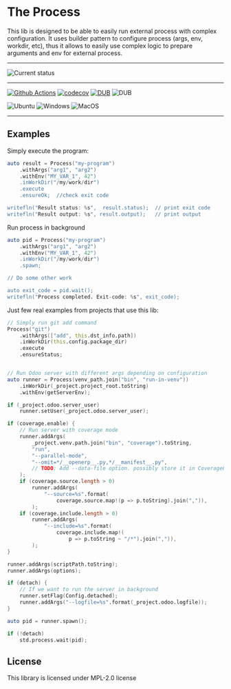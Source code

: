 # The Process

This lib is designed to be able to easily run external process with complex configuration.
It uses builder pattern to configure process (args, env, workdir, etc),
thus it allows to easily use complex logic to prepare arguments and env for external process.

---

![Current status](https://img.shields.io/badge/Current%20Status-Alpha-purple)

---

[![Github Actions](https://github.com/katyukha/thepath/actions/workflows/tests.yml/badge.svg)](https://github.com/katyukha/thepath/actions/workflows/tests.yml?branch=master)
[![codecov](https://codecov.io/gh/katyukha/thepath/branch/master/graph/badge.svg?token=IUXBCNSHNQ)](https://codecov.io/gh/katyukha/thepath)
[![DUB](https://img.shields.io/dub/v/thepath)](https://code.dlang.org/packages/thepath)
![DUB](https://img.shields.io/dub/l/thepath)

![Ubuntu](https://img.shields.io/badge/Ubuntu-Latest-green?logo=Ubuntu)
![Windows](https://img.shields.io/badge/Windows-Latest-green?logo=Windows)
![MacOS](https://img.shields.io/badge/MacOS-Latest-green?logo=Apple)

---

## Examples

Simply execute the program:

```d
auto result = Process("my-program")
    .withArgs("arg1", "arg2")
    .withEnv("MY_VAR_1", 42")
    .inWorkDir("/my/work/dir")
    .execute
    .ensureOk;  //check exit code

writefln("Result status: %s",  result.status);  // print exit code
writefln("Result output: %s", result.output);   // print output
```

Run process in background

```d
auto pid = Process("my-program")
    .withArgs("arg1", "arg2")
    .withEnv("MY_VAR_1", 42")
    .inWorkDir("/my/work/dir")
    .spawn;

// Do some other work

auto exit_code = pid.wait();
writefln("Process completed. Exit-code: %s", exit_code);
```

Just few real examples from projects that use this lib:

```d
// Simply run git add command
Process("git")
    .withArgs(["add", this.dst_info.path])
    .inWorkDir(this.config.package_dir)
    .execute
    .ensureStatus;


// Run Odoo server with different args depending on configuration
auto runner = Process(venv_path.join("bin", "run-in-venv"))
    .inWorkDir(_project.project_root.toString)
    .withEnv(getServerEnv);

if (_project.odoo.server_user)
    runner.setUser(_project.odoo.server_user);

if (coverage.enable) {
    // Run server with coverage mode
    runner.addArgs(
        _project.venv.path.join("bin", "coverage").toString,
        "run",
        "--parallel-mode",
        "--omit=*/__openerp__.py,*/__manifest__.py",
        // TODO: Add --data-file option. possibly store it in CoverageOptions
    );
    if (coverage.source.length > 0)
        runner.addArgs(
            "--source=%s".format(
                coverage.source.map!(p => p.toString).join(",")),
        );
    if (coverage.include.length > 0)
        runner.addArgs(
            "--include=%s".format(
                coverage.include.map!(
                    p => p.toString ~ "/*").join(",")),
        );
}

runner.addArgs(scriptPath.toString);
runner.addArgs(options);

if (detach) {
    // If we want to run the server in background
    runner.setFlag(Config.detached);
    runner.addArgs("--logfile=%s".format(_project.odoo.logfile));
}

auto pid = runner.spawn();

if (!detach)
    std.process.wait(pid);
```


## License

This library is licensed under MPL-2.0 license
